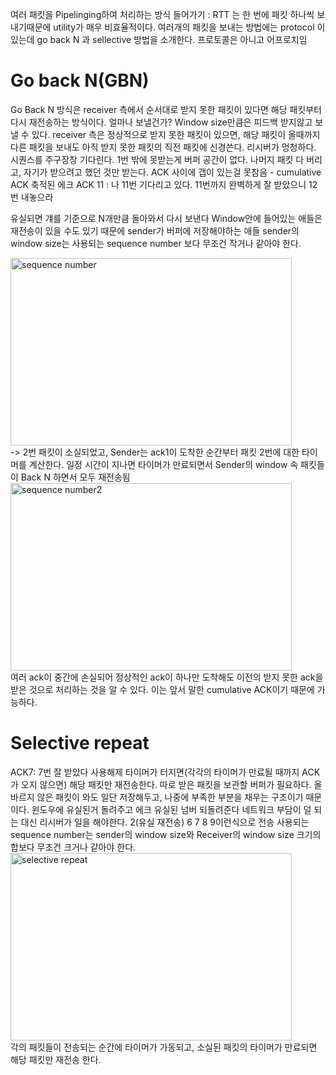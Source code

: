 여러 패킷을 Pipelinging하여 처리하는 방식
들어가기 : RTT 는 한 번에 패킷 하나씩 보내기때문에 utility가 매우 비효율적이다. 여러개의 패킷을 보내는 방법에는 protocol 이 있는데 go back N 과 sellective 방법을 소개한다.
프로토콜은 아니고 어프로치임

# Go back N(GBN)

Go Back N 방식은 receiver 측에서 순서대로 받지 못한 패킷이 있다면 해당 패킷부터 다시 재전송하는 방식이다.
얼마나 보낼건가? Window size만큼은 피드백 받지않고 보낼 수 있다.
receiver 측은 정상적으로 받지 못한 패킷이 있으면, 해당 패킷이 올때까지 다른 패킷을 보내도 아직 받지 못한 패킷의 직전 패킷에 신경쓴다. 
리시버가 멍청하다. 시퀀스를 주구장창 기다린다. 1번 밖에 못받는게 버퍼 공간이 없다. 
나머지 패킷 다 버리고, 자기가 받으려고 했던 것만 받는다.
ACK 사이에 갭이 있는걸 못참음 - cumulative ACK
축적된 에크 ACK 11 : 나 11번 기다리고 있다. 11번까지 완벽하게 잘 받았으니 12번 내놓으라

유실되면 걔를 기준으로 N개만큼 돌아와서 다시 보낸다
Window안에 들어있는 애들은 재전송이 있을 수도 있기 때문에 sender가 버퍼에 저장해야하는 애들
sender의 window size는 사용되는 sequence number 보다 무조건 작거나 같아야 한다. 

<img src="https://img1.daumcdn.net/thumb/R1280x0/?scode=mtistory2&fname=https%3A%2F%2Fblog.kakaocdn.net%2Fdn%2FSKDCt%2FbtqWx7jblqJ%2FOYueBeDsHSLV4Xo9facDZk%2Fimg.png" width="450px" height="300px" alt="sequence number"></img><br/>
-> 2번 패킷이 소실되었고, Sender는 ack1이 도착한 순간부터 패킷 2번에 대한 타이머를 계산한다.
일정 시간이 지나면 타이머가 만료되면서 Sender의 window 속 패킷들이 Back N 하면서 모두 재전송됨
<img src="https://img1.daumcdn.net/thumb/R1280x0/?scode=mtistory2&fname=https%3A%2F%2Fblog.kakaocdn.net%2Fdn%2FnmFdw%2FbtqWsIjJG9K%2FxlDSdDomIFghe30i0tGkz0%2Fimg.png" width="450px" height="300px" alt="sequence number2"></img><br/>
여러 ack이 중간에 손실되어 정상적인 ack이 하나만 도착해도 이전의 받지 못한 ack을 받은 것으로 처리하는 것을 알 수 있다. 이는 앞서 말한 cumulative ACK이기 때문에 가능하다.

# Selective repeat

ACK7: 7번 잘 받았다 사용해제
타이머가 터지면(각각의 타이머가 만료될 때까지 ACK가 오지 않으면) 해당 패킷만 재전송한다. 따로 받은 패킷을 보관할 버퍼가 필요하다. 
올바르지 않은 패킷이 와도 일단 저장해두고, 나중에 부족한 부분을 채우는 구조이기 때문이다. 
윈도우에 유실된거 돌려주고 에크 유실된 넘버 되돌려준다
네트워크 부담이 덜 되는 대신 리시버가 일을 해야한다. 2(유실 재전송) 6 7 8 9이런식으로 전송
사용되는 sequence number는 sender의 window size와 Receiver의 window size 크기의 합보다 무조건 크거나 같아야 한다. 
<img src="https://img1.daumcdn.net/thumb/R1280x0/?scode=mtistory2&fname=https%3A%2F%2Fblog.kakaocdn.net%2Fdn%2FpD9tV%2FbtqWNciD1Dl%2FKWwR3fr34RSKz3FuDwpPo1%2Fimg.png" width="450px" height="300px" alt="selective repeat"></img><br/>
각의 패킷들이 전송되는 순간에 타이머가 가동되고, 소실된 패킷의 타이머가 만료되면 해당 패킷만 재전송 한다.
